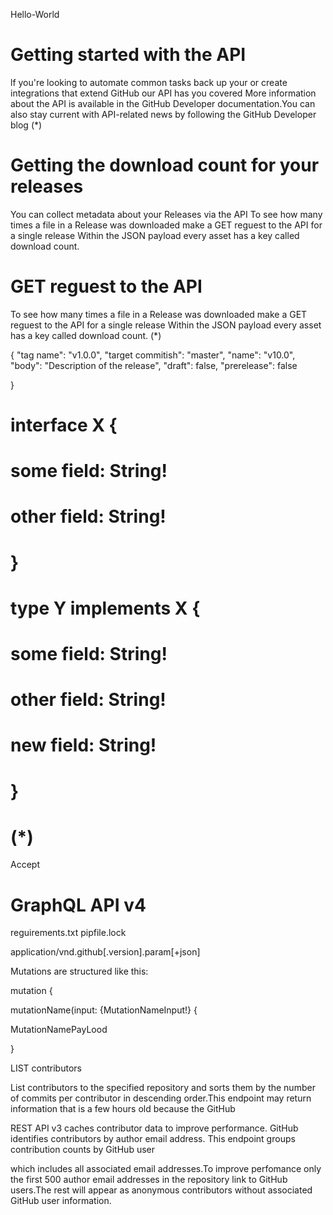 Hello-World
# Getting started with the API
lf you're looking to automate common tasks back up your or create integrations that
extend GitHub our API has you covered
More information about the API is available in the GitHub Developer documentation.You
can also stay current with API-related news by following the GitHub Developer blog
(*)


# Getting the download count for your releases
You can collect metadata about your Releases via the API
To see how many times a file in a Release was downloaded make a GET reguest to the API
for a single release Within the JSON payload every asset has a key
called download count.

# GET reguest to the API

To see how many times a file in a Release was downloaded make a GET reguest to the API
for a single release Within the JSON payload every asset has a key called download count.
(*)

{
"tag name": "v1.0.0",
"target commitish": "master",
"name": "v10.0",
"body": "Description of the release",
"draft": false,
"prerelease": false

}


# interface X {
#   some field: String!
#   other field: String!
# }

# type Y implements X {
#   some field: String!
#   other field: String!
#   new field: String!
# }
# (*)

Accept
# GraphQL API v4

reguirements.txt
pipfile.lock

application/vnd.github[.version].param[+json]

Mutations are structured like this:

mutation {


mutationName(input: {MutationNameInput!} {


MutationNamePayLood


}

LIST contributors

List contributors to the specified repository and sorts them by the number of commits per contributor
in descending order.This endpoint may return information that is a few hours old because the GitHub

REST API v3 caches contributor data to improve performance.
GitHub identifies contributors by author email address. This endpoint groups contribution counts by GitHub user

which includes all associated email addresses.To improve perfomance only the first 500 author email addresses in
the repository link to GitHub users.The rest will appear as anonymous contributors without associated GitHub user information.



